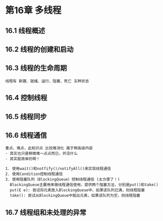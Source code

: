 # 第16章 多线程
## 16.1 线程概述
## 16.2 线程的创建和启动
## 16.3 线程的生命周期
    线程有 新建、就绪、运行、阻塞、死亡 五种状态
    
## 16.4 控制线程
## 16.5 线程同步
## 16.6 线程通信
    重点、难点，此知识点 比较难消化 属于稍高级内容
    - 其实也只是稍微难一点点而已，并没什么
    - 其实挺简单的啊！
    
    1. 使用wait()和notfify()/notifyAll()来实现线程通信
    2. 使用Condition控制线程通信
    3. 使用阻塞队列（BlockingQueue）控制线程通信 (太方便了！)
      BlockingQueue主要用来做线程通信使用，提供两个阻塞方法，分别是put()和take()
      put(E e): 尝试将元素放入BlockingQueue中，如果该队列已满，则线程阻塞
      take(): 尝试从BlockingQueue中取出元素，如果该队列为空，则线程阻塞

## 16.7 线程组和未处理的异常
